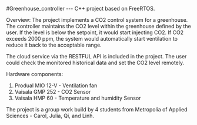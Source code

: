 #Greenhouse_controller --- C++ project based on FreeRTOS.

Overview:
The project implements a CO2 control system for a greenhouse. 
The controller maintains the CO2 level within the greenhouse defined by the user. If the level is below the setpoint, it would start injecting CO2. If CO2 exceeds 2000 ppm, the system would automatically start ventilation to reduce it back to the acceptable range. 

The cloud service via the RESTFUL API is included in the project. The user could check the monitored historical data and set the CO2 level remotely. 

Hardware components:
1. Produal MIO 12-V - Ventilation fan
2. Vaisala GMP 252 - CO2 Sensor
3. Vaisala HMP 60 - Temperature and humidity Sensor

The project is a group work build by 4 students from Metropolia of Applied Sciences - Carol, Julia, Qi, and Linh.
